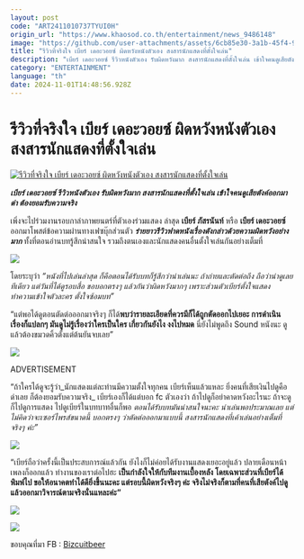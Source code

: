 ```yaml
---
layout: post
code: "ART2411010737TYUI0H"
origin_url: "https://www.khaosod.co.th/entertainment/news_9486148"
image: "https://github.com/user-attachments/assets/6cb85e30-3a1b-45f4-97f1-bada9f19ed5c"
title: "รีวิวที่จริงใจ เบียร์ เดอะวอยซ์ ผิดหวังหนังตัวเอง สงสารนักแสดงที่ตั้งใจเล่น"
description: "เบียร์ เดอะวอยซ์ รีวิวหนังตัวเอง รับผิดหวังมาก สงสารนักแสดงที่ตั้งใจเล่น เข้าใจคนดูเสียตังค์ออกมาด่า ต้องยอมรับความจริง"
category: "ENTERTAINMENT"
language: "th"
date: 2024-11-01T14:48:56.928Z
---
```


# รีวิวที่จริงใจ เบียร์ เดอะวอยซ์ ผิดหวังหนังตัวเอง สงสารนักแสดงที่ตั้งใจเล่น

[![รีวิวที่จริงใจ เบียร์ เดอะวอยซ์ ผิดหวังหนังตัวเอง สงสารนักแสดงที่ตั้งใจเล่น](https://www.khaosod.co.th/wpapp/uploads/2024/11/beers111.jpg "รีวิวที่จริงใจ เบียร์ เดอะวอยซ์ ผิดหวังหนังตัวเอง สงสารนักแสดงที่ตั้งใจเล่น")](https://www.khaosod.co.th/wpapp/uploads/2024/11/beers111.jpg)

_**เบียร์ เดอะวอยซ์ รีวิวหนังตัวเอง รับผิดหวังมาก สงสารนักแสดงที่ตั้งใจเล่น เข้าใจคนดูเสียตังค์ออกมาด่า ต้องยอมรับความจริง**_

เพิ่งจะไปร่วมงานรอบกาล่าภาพยนตร์ที่ตัวเองร่วมแสดง ล่าสุด **เบียร์ ภัสรนันท์** หรือ **เบียร์ เดอะวอยซ์** ออกมาโพสต์ข้อความผ่านทางเฟซบุ๊กส่วนตัว _**ร่ายยาวรีวิวฟาดหนังเรื่องดังกล่าวด้วยความผิดหวังอย่างมาก**_ ทั้งที่ตอนอ่านบทรู้สึกน่าสนใจ รวมถึงตนเองและนักแสดงคนอื่นตั้งใจเล่นกันอย่างเต็มที่

[![](https://www.khaosod.co.th/wpapp/uploads/2024/11/111111111111.jpg)](https://www.khaosod.co.th/wpapp/uploads/2024/11/111111111111.jpg)

โดยระบุว่า _“หนังที่ไปเล่นล่าสุด ก็คือตอนได้รับบทก็รู้สึกว่าน่าเล่นนะ ถ้าถ่ายและตัดต่อถึง ถือว่าน่าดูเลยทีเดียว แต่วันที่ได้ดูรอบสื่อ ขอบอกตรงๆ แล้วกันว่าผิดหวังมากๆ เพราะส่วนตัวเบียร์ตั้งใจแสดง ทำความเข้าใจตัวละคร ตั้งใจซ้อมบท”_

“แต่พอได้ดูตอนตัดต่อออกมาจริงๆ ก็ได้**พบว่ารายละเอียดที่ควรมีก็ได้ถูกตัดออกไปเยอะ การดำเนินเรื่องก็แปลกๆ มันดูไม่รู้เรื่องว่าใครเป็นใคร เกี่ยวกันยังไง งงไปหมด** นี่ยังไม่พูดถึง Sound หนังนะ ดูแล้วต้องขมวดคิ้วตั้งแต่ต้นยันจบเลย”

[![](https://www.khaosod.co.th/wpapp/uploads/2024/11/333333333333-1.jpg)](https://www.khaosod.co.th/wpapp/uploads/2024/11/333333333333-1.jpg)

ADVERTISEMENT

“ถ้าใครได้ดูจะรู้ว่า_นักแสดงแต่ละท่านมีความตั้งใจทุกคน เบียร์เห็นแล้วแหละ ยิ่งคนที่เสียเงินไปดูคือด่าเลย ก็ต้องยอมรับความจริง_ เบียร์เองก็ได้แต่บอก fc ตัวเองว่า ถ้าไปดูก็อย่าคาดหวังอะไรนะ ถ้าจะดูก็ไปดูการแสดง ไปดูเบียร์ในบทบาทอื่นก็พอ _ตอนได้รับบทมันน่าสนใจนะคะ น่าเล่นพอประมาณเลย แต่ไม่คิดว่าจะเซอร์ไพรส์ขนาดนี้ บอกตรงๆ ว่าตัดต่อออกมาแบบนี้ สงสารนักแสดงที่เค้าเล่นอย่างเต็มที่จริงๆ ค่ะ”_

[![](https://www.khaosod.co.th/wpapp/uploads/2024/11/22222222222.jpg)](https://www.khaosod.co.th/wpapp/uploads/2024/11/22222222222.jpg)

“เบียร์ถือว่าครั้งนี้เป็นประสบการณ์แล้วกัน ยังไงก็ไม่ค่อยได้รับงานแสดงเยอะอยู่แล้ว ปลายเดือนหน้าเพลงก็ออกแล้ว ทำงานของเราต่อไปฮะ **เป็นกำลังใจให้กับทีมงานเบื้องหลัง โดยเฉพาะส่วนที่เบียร์ได้พิมพ์ไป ขอให้อนาคตทำได้ดียิ่งขึ้นนะคะ แต่รอบนี้ผิดหวังจริงๆ ค่ะ จริงไม่จริงก็ตามที่คนที่เสียตังค์ไปดูแล้วออกมาวิจารณ์ตามจริงนั่นแหละค่ะ”**

[![](https://www.khaosod.co.th/wpapp/uploads/2024/11/4444444444444.jpg)](https://www.khaosod.co.th/wpapp/uploads/2024/11/4444444444444.jpg)

[![](https://www.khaosod.co.th/wpapp/uploads/2024/11/55555555555555.jpg)](https://www.khaosod.co.th/wpapp/uploads/2024/11/55555555555555.jpg)

ขอบคุณที่มา FB : [Bizcuitbeer](https://www.facebook.com/bizcuitbeerofficial/?locale=th_TH)
